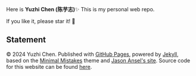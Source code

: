 
Here is **Yuzhi Chen (陈芋志)**✨ This is my personal web repo. 

If you like it, please star it! 🥰


## Statement

© 2024 Yuzhi Chen. Published with [GitHub Pages](https://pages.github.com/), powered by [Jekyll](https://jekyllrb.com/), based on the [Minimal Mistakes](https://mademistakes.com/) theme and [Jason Ansel's site](https://github.com/jansel/jansel.github.io). Source code for this website can be found [here](https://github.com/FengHY-Chen/FengHY-Chen.github.io).
